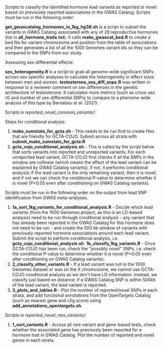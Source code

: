 Scripts to classify the identified hormone lead variants as reported or novel based on previously reported associations in the GWAS Catalog. Scripts must be run in the following order:

**get_gwascatalog_hormones_in_1kg_hg38.sh** is a script to subset the variants in GWAS Catalog associated with any of 28 reproductive hormones (list in **all_hormone_traits.txt**). It calls **make_gwascat_bed.R** to create a bed file for variant chromosome and position from the table of associations and then generates a list of all the 1000 Genomes variant ids so they can be compared to the SNPs from our study.

Assessing sex-differential effects:

**sex_heterogeneity.R** is a script to grab all genome-wide significant SNPs across sex-specific analyses to calculate the heterogeneity in effect sizes between men and women. 
**testosterone_sex_diff_snps.R** was written in response to a reviewer comment on sex differences in the genetic architecture of testosterone. It calculates more metrics (such as cross-sex rG and number of sex-differential SNPs) to compare to a phenome-wide analysis of this type by Bernabeu et al. (2021).

Scripts in *reported_novel_common_variants/*:

Steps for conditional analysis:

1. **make_sumstats_for_gcta.sh** - This needs to be run first to create files that are friendly for GCTA-COJO. Submit across all strata with **submit_make_sumstats_for_gcta.R**
2. **gcta_cojo_conditional_analysis.sh** - This is called by the script below that sorts variants into reported and unreported variants. For each unreported lead variant, GCTA-COJO first checks if all the SNPs in the window are collinear (which means the effect of the lead variant can be explained by GWAS Catalog variants), if not, it performs conditional analysis; if the lead variant is the only remaining variant, then it is novel, and if not we can check the conditional P-value to determine whether it is novel (P<0.05 even after conditioning on GWAS Catalog variants).

Scripts must be run in the following order on the output from lead SNP identification from GWAS meta-analyses.

1. **1a_sort_1kg_variants_for_conditional_analysis.R** - Decide which lead variants (from the 1000 Genomes project, as this is an LD-based analysis) need to be run through conditional analysis - any variant that has already been reported in the GWAS Catalog for this hormone does not need to be run - and create the 500 kb window of variants with previously reported hormone associations around each lead variant. Submit the script to perform conditional analysis, i.e. **gcta_cojo_conditional_analysis.sh**.
**1b_classify_1kg_variants.R** - Once GCTA-COJO has been run, check the "possibly novel" SNPs, i.e. check the conditional P-value to determine whether it is novel (P<0.05 even after conditioning on GWAS Catalog variants).
2. **2_classify_other_variants.R** - If a lead variant was not in the 1000 Genomes dataset or was on the X chromosome, we cannot use GCTA-COJO conditional analysis as we don't have LD information. Instead, we classify just based on distance: if a GWAS Catalog SNP is within 500kb of the lead variant, the lead variant is reported. 
3. **3_plots_and_tables.R** - Plot the number of reported/novel SNPs in each strata, and add functional annotations from the OpenTargets Catalog (such as nearest gene and v2g score) using **add_annotations_opentargets.sh**. 

Scripts in *reported_novel_rare_variants/*:

1. **1_sort_variants.R** - Across all rare variant and gene-based tests, check whether the associated gene has previously been reported for a hormone trait in GWAS Catalog. Plot the number of reported and novel genes in each strata.
